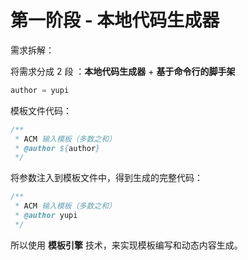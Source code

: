 # 第一阶段 - 本地代码生成器



需求拆解：

将需求分成 2 段 ：**本地代码生成器** + **基于命令行的脚手架**

```java
author = yupi
```



模板文件代码：

```java
/**
 * ACM 输入模板（多数之和）
 * @author ${author}
 */
```



将参数注入到模板文件中，得到生成的完整代码：

```java
/**
 * ACM 输入模板（多数之和）
 * @author yupi
 */
```



所以使用 **模板引擎** 技术，来实现模板编写和动态内容生成。